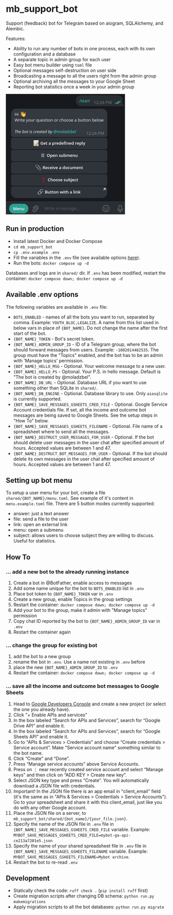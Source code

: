 # mb_support_bot

Support (feedback) bot for Telegram based on aiogram, SQLAlchemy, and Alembic.

Features:
- Ability to run any number of bots in one process, each with its own configuration and a database
- A separate topic in admin group for each user
- Easy bot menu builder using `toml` file
- Optional messages self-destruction on user side
- Broadcasting a message to all the users right from the admin group
- Optional archiving all the messages to your Google Sheet
- Reporting bot statistics once a week in your admin group

![Alt text](media/menu_screenshot.png?raw=true "Menu screenshot")

## Run in production

- Install latest Docker and Docker Compose
- `cd mb_support_bot`
- `cp .env.example .env`
- Fill the variables in the `.env` file (see available options [here](#available-env-options)).
- Run the bots: `docker compose up -d`

Databases and logs are in `shared/` dir.
If `.env` has been modified, restart the container: `docker compose down; docker compose up -d`

## Available .env options

The following variables are available in `.env` file:
- `BOTS_ENABLED` - names of all the bots you want to run, separated by comma. Example: `YOUTH_BLOC,LEGALIZE`. A name from this list used in below vars in place of `{BOT_NAME}`. Do not change the name after the first start of the bot.
- `{BOT_NAME}_TOKEN` - Bot's secret token.
- `{BOT_NAME}_ADMIN_GROUP_ID` - ID of a Telegram group, where the bot should forward messages from users. Example: `-1002014482535`. The group must have the "Topics" enabled, and the bot has to be an admin with 'Manage topics' permission.
- `{BOT_NAME}_HELLO_MSG` - Optional. Your welcome message to a new user.
- `{BOT_NAME}_HELLO_PS` - Optional. Your P.S. in hello message. Default is "The bot is created by @moladzbel".
- `{BOT_NAME}_DB_URL` - Optional. Database URL if you want to use something other than SQLite in `shared/`.
- `{BOT_NAME}_DB_ENGINE` - Optional. Database library to use. Only `aiosqlite` is currently supported.
- `{BOT_NAME}_SAVE_MESSAGES_GSHEETS_CRED_FILE` - Optional. Google Service Account credentials file. If set, all the income and outcome bot messages are being saved to Google Sheets. See the setup steps in "How To" below.
- `{BOT_NAME}_SAVE_MESSAGES_GSHEETS_FILENAME` - Optional. File name of a spreadsheet where to send all the messages.
- `{BOT_NAME}_DESTRUCT_USER_MESSAGES_FOR_USER` - Optional. If the bot should delete user messages in the user chat after specified amount of hours. Accepted values are between 1 and 47.
- `{BOT_NAME}_DESTRUCT_BOT_MESSAGES_FOR_USER` - Optional. If the bot should delete its own messages in the user chat after specified amount of hours. Accepted values are between 1 and 47.

## Setting up bot menu

To setup a user menu for your bot, create a file `shared/{BOT_NAME}/menu.toml`. See example of it's content in `menu.example.toml` file. There are 5 button modes currently supported:
- answer: just a text answer
- file: send a file to the user
- link: open an external link
- menu: open a submenu
- subject: allows users to choose subject they are willing to discuss. Useful for statistics.

## How To

### ... add a new bot to the already running instance

1. Create a bot in @BotFather, enable access to messages
1. Add some name unique for the bot to `BOTS_ENABLED` list in `.env`
1. Place bot token to `{BOT_NAME}_TOKEN` var in `.env`
1. Create a new group, enable Topics in the group settings
1. Restart the container: `docker compose down; docker compose up -d`
1. Add your bot to the group, make it admin with "Manage topics" permission
1. Copy chat ID reported by the bot to `{BOT_NAME}_ADMIN_GROUP_ID` var in `.env`
1. Restart the container again

### ... change the group for existing bot

1. add the bot to a new group
1. rename the bot in `.env`. Use a name not existing in `.env` before
1. place the new `{BOT_NAME}_ADMIN_GROUP_ID` to `.env`
1. Restart the container: `docker compose down; docker compose up -d`

### ... save all the income and outcome bot messages to Google Sheets

1. Head to [Google Developers Console](https://console.developers.google.com/) and create a new project (or select the one you already have).
1. Click "+ Enable APIs and services"
1. In the box labeled “Search for APIs and Services”, search for “Google Drive API” and enable it.
1. In the box labeled “Search for APIs and Services”, search for “Google Sheets API” and enable it.
1. Go to "APIs & Services > Credentials" and choose “Create credentials > Service account”. Make "Service account name" something similar to the bot name.
1. Click “Create” and “Done”.
1. Press “Manage service accounts” above Service Accounts.
1. Press on ⋮ near recently created service account and select “Manage keys” and then click on “ADD KEY > Create new key”.
1. Select JSON key type and press “Create”. You will automatically download a JSON file with credentials.
1. Important! In the JSON file there is an app email in "client_email" field (it's the same as in "APIs & Services > Credentials > Service Accounts"). Go to your spreadsheet and share it with this client_email, just like you do with any other Google account.
1. Place the JSON file on a server, to `mb_support_bot/shared/{bot_name}/{your_file.json}`.
1. Specify the name of the JSON file in `.env` file in `{BOT_NAME}_SAVE_MESSAGES_GSHEETS_CRED_FILE` variable. Example: `MYBOT_SAVE_MESSAGES_GSHEETS_CRED_FILE=mybot-ga-api-ce213a7201e5.json`
1. Specify the name of your shared spreadsheet file in `.env` file in `{BOT_NAME}_SAVE_MESSAGES_GSHEETS_FILENAME` variable. Example: `MYBOT_SAVE_MESSAGES_GSHEETS_FILENAME=Mybot archive`.
1. Restart the bot to re-read `.env`

## Development

- Statically check the code: `ruff check .` (`pip install ruff` first)
- Create migration scripts after changing DB schema: `python run.py makemigrations`
- Apply migration scripts to all the bot databases: `python run.py migrate`
